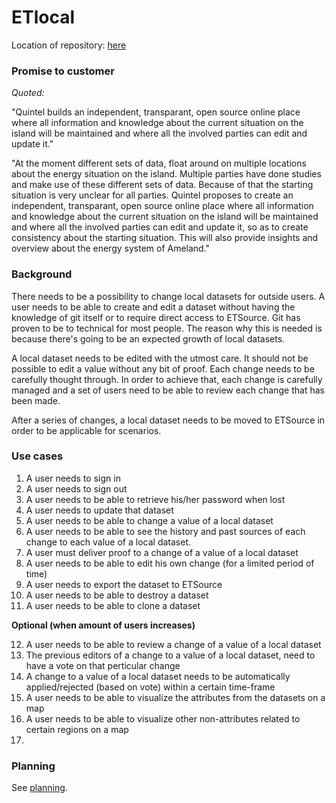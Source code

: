 # ETlocal

Location of repository: [here](https://github.com/quintel/etlocal)

### Promise to customer

*Quoted:*

"Quintel builds an independent, transparant, open source online place where all
information and knowledge about the current situation on the island will be
maintained and where all the involved parties can edit and update it."

"At the moment different sets of data, float around on multiple locations about
the energy situation on the island. Multiple parties have done studies and make
use of these different sets of data. Because of that the starting situation is
very unclear for all parties. Quintel proposes to create an independent,
transparant, open source online place where all information and knowledge
about the current situation on the island will be maintained and where
all the involved parties can edit and update it, so as to create consistency
about the starting situation. This will also provide insights and overview
about the energy system of Ameland."

### Background

There needs to be a possibility to change local datasets for outside users.
A user needs to be able to create and edit a dataset without having the knowledge
of git itself or to require direct access to ETSource. Git has proven to be to
technical for most people. The reason why this is needed is because there's
going to be an expected growth of local datasets.

A local dataset needs to be edited with the utmost care. It should not be
possible to edit a value without any bit of proof. Each change needs to be
carefully thought through. In order to achieve that, each change is carefully
managed and a set of users need to be able to review each change that has been
made.

After a series of changes, a local dataset needs to be moved to ETSource
in order to be applicable for scenarios.

### Use cases

1. A user needs to sign in
2. A user needs to sign out
3. A user needs to be able to retrieve his/her password when lost
4. A user needs to update that dataset
5. A user needs to be able to change a value of a local dataset
6. A user needs to be able to see the history and past sources of each change to each value of a local dataset.
7. A user must deliver proof to a change of a value of a local dataset
8. A user needs to be able to edit his own change (for a limited period of time)
9. A user needs to export the dataset to ETSource
10. A user needs to be able to destroy a dataset
11. A user needs to be able to clone a dataset

**Optional (when amount of users increases)**

12. A user needs to be able to review a change of a value of a local dataset
13. The previous editors of a change to a value of a local dataset, need to have a vote on that perticular change
14. A change to a value of a local dataset needs to be automatically applied/rejected (based on vote) within a certain time-frame
15. A user needs to be able to visualize the attributes from the datasets on a map
16. A user needs to be able to visualize other non-attributes related to certain regions on a map
17.

### Planning

See [planning](PLANNING.md).
